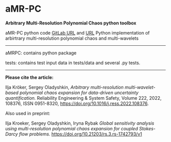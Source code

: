 # aMR-PC
**Arbitrary Multi-Resolution Polynomial Chaos python toolbox**


aMR-PC python code
[GitLab URL](https://git.iws.uni-stuttgart.de/ikroeker/ik_amr-pc)
and 
[URL](https://github.com/ikroeker/aMR-PC) 
Python implementation of arbirtrary multi-resolution polynomial chaos and multi-wavelets

---

aMRPC: contains python package

tests: contains test input data in tests/data and several .py tests. 

---

 **Please cite the article:**

Ilja Kröker, Sergey Oladyshkin,
*Arbitrary multi-resolution multi-wavelet-based polynomial chaos expansion for data-driven uncertainty quantification.*
Reliability Engineering & System Safety,
Volume 222, 2022, 108376, ISSN 0951-8320,
https://doi.org/10.1016/j.ress.2022.108376.

Also used in preprint:

Ilja Kroeker, Sergey Oladyshkin, Iryna Rybak
*Global sensitivity analysis using multi-resolution polynomial chaos expansion for coupled Stokes-Darcy flow problems.*
https://doi.org/10.21203/rs.3.rs-1742793/v1
